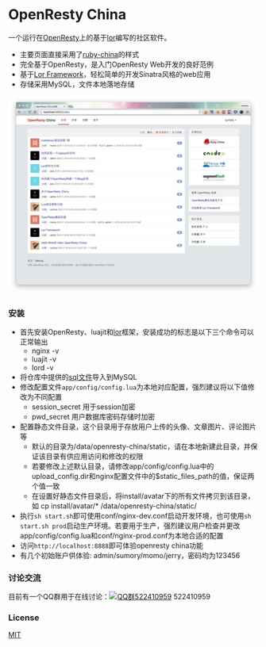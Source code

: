 # OpenResty China 

一个运行在[OpenResty](http://openresty.org)上的基于[lor](https://github.com/sumory/lor)编写的社区软件。

- 主要页面直接采用了[ruby-china](https://github.com/ruby-china/ruby-china)的样式
- 完全基于OpenResty，是入门OpenResty Web开发的良好范例
- 基于[Lor Framework](https://github.com/sumory/lor)，轻松简单的开发Sinatra风格的web应用
- 存储采用MySQL，文件本地落地存储

![首页](./docs/index.jpg)


### 安装

- 首先安装OpenResty、luajit和[lor](https://github.com/sumory/lor)框架，安装成功的标志是以下三个命令可以正常输出
	- nginx -v
	- luajit -v
	- lord -v
- 将仓库中提供的[sql文件](install/blog.sql)导入到MySQL
- 修改配置文件`app/config/config.lua`为本地对应配置，强烈建议将以下值修改为不同配置
	- session_secret 用于session加密
	- pwd_secret 用户数据库密码存储时加密
- 配置静态文件目录，这个目录用于存放用户上传的头像、文章图片、评论图片等
	- 默认的目录为/data/openresty-china/static，请在本地新建此目录，并保证该目录有供应用访问和修改的权限
	- 若要修改上述默认目录，请修改app/config/config.lua中的upload_config.dir和nginx配置文件中的$static_files_path的值，保证两个值一致
	- 在设置好静态文件目录后，将install/avatar下的所有文件拷贝到该目录，如 cp install/avatar/* /data/openresty-china/static/
- 执行`sh start.sh`即可使用conf/nginx-dev.conf启动开发环境，也可使用`sh start.sh prod`启动生产环境。若要用于生产，强烈建议用户检查并更改app/config/config.lua和conf/nginx-prod.conf为本地合适的配置
- 访问`http://localhost:8888`即可体验openresty china功能
- 有几个初始账户供体验: admin/sumory/momo/jerry，密码均为123456


### 讨论交流

目前有一个QQ群用于在线讨论：[![QQ群522410959](http://pub.idqqimg.com/wpa/images/group.png)](http://shang.qq.com/wpa/qunwpa?idkey=b930a7ba4ac2ecac927cb51101ff26de1170c0d0a31c554b5383e9e8de004834) 522410959


### License

[MIT](./LICENSE)